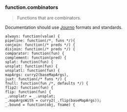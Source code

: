 ### function.combinators

> Functions that are combinators.

Documentation should use [Journo](https://github.com/jashkenas/journo) formats and standards.

    always: function(value) {
    pipeline: function(/*, funs */){
    conjoin: function(/* preds */) {
    disjoin: function(/* preds */) {
    comparator: function(fun) {
    complement: function(pred) {
    splat: function(fun) {
    unsplat: function(fun) {
    unsplatl: function(fun) {
    mapArgs: curry2(baseMapArgs),
    juxt: function(/* funs */) {
    fnull: function(fun /*, defaults */) {
    flip2: function(fun) {
    flip: function(fun) {
    _.unsplatr = _.unsplat;
    _.mapArgsWith = curry2(_.flip(baseMapArgs));
    _.bound = function(obj, fname) {

